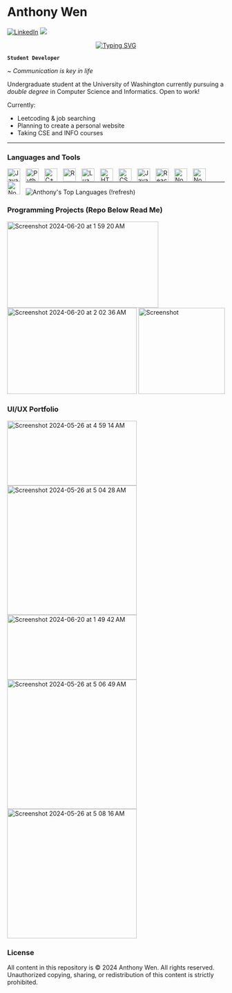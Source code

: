 
# Anthony Wen

[![LinkedIn][linkedin-shield]][linkedin-url]
[![][email-shield]][email-url]

<p align="center">
<a href="https://git.io/typing-svg"><img src="https://readme-typing-svg.demolab.com?font=Fira+Code&pause=1000&random=false&width=435&lines=Developer%2C+Designer%2C+Student" alt="Typing SVG" /></a>
</p>

**`Student Developer`**

~ _Communication is key in life_

Undergraduate student at the University of Washington currently pursuing a *double degree* in Computer Science and Informatics. Open to work!

Currently:
- Leetcoding & job searching
- Planning to create a personal website
- Taking CSE and INFO courses 

---

[linkedin-shield]: https://img.shields.io/badge/LinkedIn-0077B5?style=for-the-badge&logo=linkedin
[linkedin-url]: https://linkedin.com/in/anthony-wen-programmer
[email-shield]: https://img.shields.io/badge/email-153595?style=for-the-badge&logo=gmail&logoColor=white
[email-url]: mailto:wena04@uw.edu

### Languages and Tools

<img align="left" alt="Java" width="30px" style="padding-right:10px;" src="https://cdn.jsdelivr.net/gh/devicons/devicon/icons/java/java-original.svg"/>
<img align="left" alt="Python" width="30px" style="padding-right:10px;" src="https://cdn.jsdelivr.net/gh/devicons/devicon/icons/python/python-plain.svg" />
<img align="left" alt="C++" width="30px" style="padding-right:10px;" src="https://cdn.jsdelivr.net/gh/devicons/devicon/icons/cplusplus/cplusplus-original.svg" />
<img align="left" alt="R" width="30px" style="padding-right:10px;" src="https://cdn.jsdelivr.net/gh/devicons/devicon/icons/r/r-original.svg" />
<img align="left" alt="Lua" width="30px" style="padding-right:10px;" src="https://cdn.jsdelivr.net/gh/devicons/devicon/icons/lua/lua-original.svg" />
<img align="left" alt="HTML" width="30px" style="padding-right:10px;" src="https://cdn.jsdelivr.net/gh/devicons/devicon/icons/html5/html5-plain.svg" />
<img align="left" alt="CSS" width="30px" style="padding-right:10px;" src="https://cdn.jsdelivr.net/gh/devicons/devicon/icons/css3/css3-plain.svg" />
<img align="left" alt="JavaScript" width="30px" style="padding-right:10px;" src="https://cdn.jsdelivr.net/gh/devicons/devicon/icons/javascript/javascript-plain.svg" />
<img align="left" alt="React" width="30px" style="padding-right:10px;" src="https://cdn.jsdelivr.net/gh/devicons/devicon/icons/react/react-original.svg" />
<img align="left" alt="NodeJS" width="30px" style="padding-right:10px;" src="https://cdn.jsdelivr.net/gh/devicons/devicon/icons/nodejs/nodejs-original.svg" />
<img align="left" alt="NodeJS" width="30px" style="padding-right:10px;" src="https://cdn.jsdelivr.net/gh/devicons/devicon/icons/illustrator/illustrator-plain.svg" />
<img align="left" alt="NodeJS" width="30px" style="padding-right:10px;" src="https://cdn.jsdelivr.net/gh/devicons/devicon/icons/photoshop/photoshop-original.svg" />

<br />

--- 

![Anthony's Top Languages (!refresh)](https://github-readme-stats.vercel.app/api/top-langs/?username=wena04&layout=compact&theme=one_dark_pro&bg_color=00000000&border_color=e2e2e2&text_color=ce832c#gh-light-mode-only&cache_bust=1)

### Programming Projects (Repo Below Read Me)


<a href = "https://info-340-kack.web.app/"><img width="350" height="200" alt="Screenshot 2024-06-20 at 1 59 20 AM" src="https://github.com/wena04/wena04/assets/152733514/8944f68c-1b98-4f31-8ea1-9c8c99376826"></a>
<a href = "https://wena04.shinyapps.io/INFO-201-Global-Economy-and-Climate-Change/"><img width="300" height="200" alt="Screenshot 2024-06-20 at 2 02 36 AM" src="https://github.com/wena04/wena04/assets/152733514/37257a12-6e85-486d-9ac8-a24073efc54b"></a>
<a href = "https://devpost.com/software/fuel-maps"><img width="200" height="200" alt="Screenshot" src="https://github.com/wena04/Inrix-Amazon-Hack-2023/assets/152733514/14889ef7-3d7f-44fb-8e4d-6358ef6bd115"></a>


### UI/UX Portfolio

<a href = "https://drive.google.com/file/d/1hx23XGBuCu_u3P_DARiGyWa5UGCm5tBt/view?usp=sharing"><img width="300" height="150" alt="Screenshot 2024-05-26 at 4 59 14 AM" src="https://github.com/wena04/wena04/assets/152733514/40570707-f8d3-4b21-bb4c-edc50f553b06"></a>
<a href = "https://drive.google.com/file/d/1JrCXgixEX8osZyXPQgzhIO_wBmj537vi/view?usp=sharing"><img width="300" alt="Screenshot 2024-05-26 at 5 04 28 AM" src="https://github.com/wena04/wena04/assets/152733514/6babd75d-b727-4e65-b517-b9878682457a"></a>
<a href = "https://www.figma.com/proto/LwjP9jGd7bmgFA2xF9OAOr/ideas-%2F-draft?type=design&node-id=34-1356&t=FfBO8el42MWNwzdo-0&scaling=min-zoom&page-id=0%3A1"><img width="300" height="150" alt="Screenshot 2024-06-20 at 1 49 42 AM" src="https://github.com/wena04/wena04/assets/152733514/a29bd32c-8960-472a-a551-7d863edf4f05">
</a>
<a href = "https://drive.google.com/file/d/1ZBEyjDk2QXocxDbFstXs4e3nNyQH3Rqc/view?usp=sharing"><img width="300" alt="Screenshot 2024-05-26 at 5 06 49 AM" src="https://github.com/wena04/wena04/assets/152733514/a0bbef1b-abb7-4f77-aea0-505fa824d2c1"></a>
<a href = "https://drive.google.com/file/d/1gP0mhcGH3UnfODoPwd4sMkxoKiXSCEK5/view?usp=sharing"><img width="300" alt="Screenshot 2024-05-26 at 5 08 16 AM" src="https://github.com/wena04/wena04/assets/152733514/e48ed972-c918-49a3-878c-bb7f5acb38f1"> </a>


### License

All content in this repository is © 2024 Anthony Wen. All rights reserved. Unauthorized copying, sharing, or redistribution of this content is strictly prohibited.
